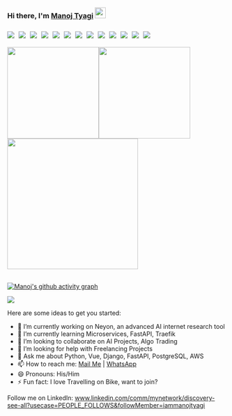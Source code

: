 
### Hi there, I'm [Manoj Tyagi](https://github.com/thewolfcommander) <img src="https://raw.githubusercontent.com/MartinHeinz/MartinHeinz/master/wave.gif" width="25px">

<div style="display: flex; flex-wrap: wrap; margin-bottom: 20px;">
<!-- OS BADGE -->
<img src="https://img.shields.io/badge/OS-Linux-%230bacfd?style=flat&logo=ubuntu&logoColor=%23dffcf0&cacheSeconds=64000" style="margin-right: 10px; margin-top: 10px;">

<img src="https://img.shields.io/badge/OS-MacOS-%230bacfd?style=flat&logo=macos&logoColor=%23dffcf0&cacheSeconds=64000" style="margin-right: 10px; margin-top: 10px;">

<!-- Editors -->
<img src="https://img.shields.io/badge/Editor-VS Code-%230bacfd?logo=visualstudiocode&style=flat&logoColor=%23dffcf0&cacheSeconds=64000" style="margin-right: 10px; margin-top: 10px;">

<img src="https://img.shields.io/badge/Editor-PyCharm-%230bacfd?logo=pycharm&style=flat&logoColor=%23dffcf0&cacheSeconds=64000" style="margin-right: 10px; margin-top: 10px;">

<!-- Languages  -->

<img src="https://img.shields.io/badge/Code-Python-%230bacfd?logo=python&style=flat&logoColor=%23dffcf0&cacheSeconds=64000" style="margin-right: 10px; margin-top: 10px;">

<img src="https://img.shields.io/badge/Code-JavaScript-%230bacfd?logo=javascript&style=flat&logoColor=%23dffcf0&cacheSeconds=64000" style="margin-right: 10px; margin-top: 10px;">

<img src="https://img.shields.io/badge/Code-Ruby-%230bacfd?logo=ruby&style=flat&logoColor=%23dffcf0&cacheSeconds=64000" style="margin-right: 10px; margin-top: 10px;">


<!-- Frameworks and Libraries -->

<img src="https://img.shields.io/badge/Code-Django-%230bacfd?logo=django&style=flat&logoColor=%23dffcf0&cacheSeconds=64000" style="margin-right: 10px; margin-top: 10px;">
<img src="https://img.shields.io/badge/Code-Django REST Framework-%230bacfd?logo=django&style=flat&logoColor=%23dffcf0&cacheSeconds=64000" style="margin-right: 10px; margin-top: 10px;">
<img src="https://img.shields.io/badge/Code-Vue JS-%230bacfd?logo=vuedotjs&style=flat&logoColor=%23dffcf0&cacheSeconds=64000" style="margin-right: 10px; margin-top: 10px;">
<img src="https://img.shields.io/badge/Code-Vuetify.js-%230bacfd?logo=vuetify&style=flat&logoColor=%23dffcf0&cacheSeconds=64000" style="margin-right: 10px; margin-top: 10px;">
<img src="https://img.shields.io/badge/Code-Vue JS-%230bacfd?logo=vuedotjs&style=flat&logoColor=%23dffcf0&cacheSeconds=64000" style="margin-right: 10px; margin-top: 10px;">

<!-- Shell -->

<img src="https://img.shields.io/badge/Shell-Bash-%230bacfd?logo=gnubash&style=flat&logoColor=%23dffcf0&cacheSeconds=64000" style="margin-right: 10px; margin-top: 10px;">

</div>




<div style="display: flex; flex-wrap: wrap;">
<img  src="https://github-readme-stats.vercel.app/api/top-langs/?username=thewolfcommander&theme=algolia" height="210px" >
<img src="https://github-readme-streak-stats.herokuapp.com/?user=thewolfcommander&theme=algolia" height="210px" />
</div>
<img src="https://github-readme-stats.vercel.app/api?username=thewolfcommander&show_icons=true&hide_border=false&&count_private=true&include_all_commits=true&theme=algolia" height="300px" />

<br />
<br />

[![Manoj's github activity graph](https://github-readme-activity-graph.vercel.app/graph?username=thewolfcommander&theme=algolia)](https://github.com/thewolfcommander/github-readme-activity-graph)

<a href="https://github.com/thewolfcommander/github-profile-views-counter">
    <img src="https://komarev.com/ghpvc/?username=thewolfcommander">
</a>


<!--
**thewolfcommander/thewolfcommander** is a ✨ _special_ ✨ repository because its `README.md` (this file) appears on your GitHub profile.
-->
Here are some ideas to get you started:

- 🔭 I’m currently working on Neyon, an advanced AI internet research tool
- 🌱 I’m currently learning Microservices, FastAPI, Traefik
- 👯 I’m looking to collaborate on AI Projects, Algo Trading
- 🤔 I’m looking for help with Freelancing Projects
- 💬 Ask me about Python, Vue, Django, FastAPI, PostgreSQL, AWS
- 📫 How to reach me: <a href="mailto:tyagimanojtyagi.22@gmail.com">Mail Me</a> | <a href="https://wa.link/e8b0vh">WhatsApp</a>
- 😄 Pronouns: His/Him
- ⚡ Fun fact: I love Travelling on Bike, want to join?

 Follow me on LinkedIn: www.linkedin.com/comm/mynetwork/discovery-see-all?usecase=PEOPLE_FOLLOWS&followMember=iammanojtyagi
